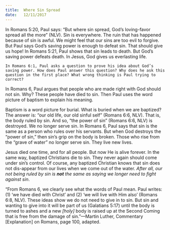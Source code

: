 ```yaml
---
title:  Where Sin Spread
date:   12/11/2017
---
```


In Romans 5:20, Paul says: “But where sin spread, God’s loving-favor spread all the more” (NLV). Sin is everywhere. The ruin that has happened because of sin is awful. We might feel that our sins are too evil to forgive. But Paul says God’s saving power is enough to defeat sin. That should give us hope! In Romans 5:21, Paul shows that sin leads to death. But God’s saving power defeats death. In Jesus, God gives us everlasting life.

`In Romans 6:1, Paul asks a question to prove his idea about God’s saving power. How does Paul answer this question? Why does he ask this question in the first place? What wrong thinking is Paul trying to correct?`

In Romans 6, Paul argues that people who are made right with God should not sin. Why? These people have died to sin. Then Paul uses the word picture of baptism to explain his meaning.  

Baptism is a word picture for burial. What is buried when we are baptized? The answer is: “our old life, our old sinful self” (Romans 6:6, NLV). That is, the body ruled by sin. And so, “the power of sin” (Romans 6:6, NLV) is destroyed. We no longer serve sin. In Romans 6, Paul says that sin is the same as a person who rules over his servants. But when God destroys the “power of sin,” then sin’s grip on the body is broken. Those who rise from the “grave of water” no longer serve sin. They live new lives.

Jesus died one time, and for all people. But now He is alive forever. In the same way, baptized Christians die to sin. They never again should come under sin’s control. Of course, any baptized Christian knows that sin does not dis-appear from our lives when we come out of the water. *After all, our not being ruled by sin is __not__ the same as saying we longer need to fight against sin*.

“From Romans 6, we clearly see what the words of Paul mean. Paul writes: (1) ‘we have died with Christ’ and (2) ‘we will live with Him also’ (Romans 6:8, NLV). These ideas show we do not need to give in to sin. But sin and wanting to give into it will be part of us (Galatians 5:17) until the body is turned to ashes and a new *[holy]* body is raised up at the Second Coming that is free from the damage of sin.”—Martin Luther, Commentary [Explanation] on Romans, page 100, adapted.
